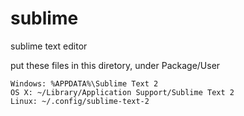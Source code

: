 sublime
=======

sublime text editor

put these files in this diretory, under Package/User

    Windows: %APPDATA%\Sublime Text 2
    OS X: ~/Library/Application Support/Sublime Text 2
    Linux: ~/.config/sublime-text-2
